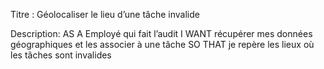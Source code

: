Titre : Géolocaliser le lieu d’une tâche invalide

Description: AS A  Employé qui fait l’audit
		   I WANT récupérer mes données géographiques et les associer à une tâche
		   SO THAT je repère les lieux où les tâches sont invalides